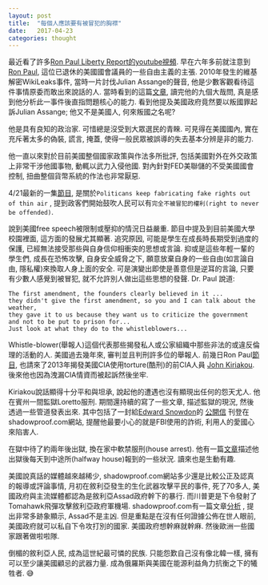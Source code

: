 ```yaml
---
layout: post
title:  "每個人應該要有被冒犯的胸襟"
date:   2017-04-23
categories: thought
---
```


最近看了許多[Ron Paul Liberty Report的youtube視頻](https://www.youtube.com/channel/UCkJ1N-7g9Q6n7KnriGit-Ig). 
早在六年多前就注意到[Ron Paul](https://en.wikipedia.org/wiki/Ron_Paul), 這位已退休的美國國會議員的一些自由主義的主張. 
2010年發生的維基解密WikiLeaks事件, 當時一片討伐Julian Assange的聲音, 他是少數客觀看待這件事情原委而敢出來說話的人. 
當時看到的這篇[文章](http://temp.rosebudmag.com/truth-squad/environment/ron-paul-wikileaks-julian-assange-iraq-war), 
讀完他的九個大哉問, 真是感到他分析此一事件後直指問題核心的能力. 
看到他提及美國政府竟然要以叛國罪起訴Julian Assange; 他又不是美國人, 何來叛國之名呢?

他是具有良知的政治家. 可惜總是沒受到大眾選民的青睞. 可見得在美國國內, 實在充斥著太多的偽裝, 謊言, 掩蓋, 
使得一般民眾被誤導的失去基本分辨是非的能力. 

他一直以來對於目前美國整個國家政策與作法多所批評, 包括美國對外在外交政策上非常干涉他國事物, 動輒以武力入侵他國. 
對內針對FED美聯儲的不受美國國會控制, 扭曲整個貨幣系統的作法也非常厭惡. 

4/21最新的一集[節目](https://www.youtube.com/watch?v=DQwW4DukHlQ), 是關於`Politicans keep fabricating fake rights out of thin air`
, 提到政客們開始鼓吹人民可以有`完全不被冒犯的權利(right to never be offended)`. 

說到美國free speech被限制或壓抑的情況日益嚴重. 節目中提及到目前美國大學校園裡面, 這方面的發展尤其顯著. 
追究原因, 可能是學生在成長時長期受到過度的保護, 已經無法接受那些與自身信仰相衝突的思想或言論. 抑或是這些年輕一輩的學生們, 
成長在恐怖攻擊, 自身安全威脅之下, 願意放棄自身的一些自由(如言論自由, 隱私權)來換取人身上面的安全. 
可是演變出即使是善意但是逆耳的言論, 只要有少數人感覺到被冒犯, 就不允許別人做出這些思想的發聲. Dr. Paul 說道:

```
The first amendment, the founders clearly believed in it ... 
they didn't give the first amendment, so you and I can talk about the weather, 
they gave it to us because they want us to criticize the government 
and not to be put to prison for... 
Just look at what they do to the whistleblowers...
```

Whistle-blower(舉報人)這個代表那些揭發私人或公家組織中那些非法的或違反倫理的活動的人. 美國過去幾年來, 審判並且判刑許多位的舉報人. 
前幾日Ron Paul[節目](https://www.youtube.com/watch?v=TGvgUl7geeM), 也請來了2013年揭發美國CIA使用torture(酷刑)的前CIA人員
[John Kiriakou](https://en.wikipedia.org/wiki/John_Kiriakou). 後來他也因為洩漏CIA情資而被起訴然後坐牢. 

Kiriakou說話顯得十分平和與坦承, 說起他的遭遇也沒有顯現出任何的怨天尤人. 他在賓州一間監獄Loretto服刑. 
期間還持續的寫了一些文章, 描述監獄的現況, 然後透過一些管道發表出來. 
其中包括了一封給[Edward Snowdon](https://en.wikipedia.org/wiki/Edward_Snowden)的
[公開信](https://shadowproof.com/2013/07/02/cia-whistleblower-john-kiriakous-open-letter-to-edward-snowden/)
刊登在shadowproof.com網站, 提醒他最要小心的就是FBI使用的詐術, 利用人的愛國心來陷害人.

在獄中待了約兩年後出獄, 換在家中軟禁服刑(house arrest). 他有一篇[文章](https://www.commondreams.org/views/2015/05/05/letter-loretto)描述他出獄後每天到中途所(halfway house)報到的一些狀況. 讀來也是生動有趣.

美國說真話的媒體越來越稀少, shadowproof.com網站多少還是比較公正及認真的報導或評論事情, 月初在敘利亞發生的生化武器攻擊平民的事件, 死了70多人, 
美國政府與主流媒體都認為是敘利亞Assad政府幹下的暴行. 而川普更是下令發射了Tomahawk飛彈攻擊敘利亞政府軍機場. 
shadowproof.com有一篇文章[分析](https://shadowproof.com/2017/04/12/questioning-narrative-around-alleged-chemical-attack-syria-not-fringe/)
, 提出非常多跡象顯示, Assad不是主凶. 但是重點是在沒有任何證據公佈在世人眼前, 美國政府就可以私自下令攻打別的國家. 
美國政府想幹麻就幹麻. 然後歐洲一些國家跟著做啦啦隊. 

倒楣的敘利亞人民, 成為這世紀最可憐的民族. 只能怨歎自己沒有像北韓一樣, 擁有可以至少讓美國顧忌的武器力量. 成為俄羅斯與美國在能源利益角力抗衡之下的犧牲者.
:sweat_smile:





